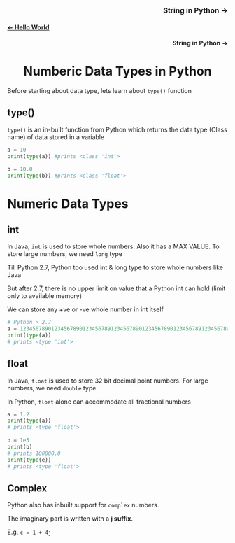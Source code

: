 <h3 align="right"> String in Python -> </a></h3>

<h4 align="left"> <a href="https://github.com/iamvickyav/python-for-java-developers/blob/main/1.hello_world_in_python.md"><- Hello World</a></h4>
<h4 align="right"> String in Python -> </h4>
<h1 align="center"> Numberic Data Types in Python </h1>
   
Before starting about data type, lets learn about `type()` function
 
 ## type()
 
`type()` is an in-built function from Python which returns the data type (Class name) of data stored in a variable
  
```python
a = 10
print(type(a)) #prints <class 'int'>
  
b = 10.0
print(type(b)) #prints <class 'float'>
```

# Numeric Data Types

## int
  
In Java, `int` is used to store whole numbers. Also it has a MAX VALUE. To store large numbers, we need `long` type

Till Python 2.7, Python too used int & long type to store whole numbers like Java
  
But after 2.7, there is no upper limit on value that a Python int can hold (limit only to available memory)
  
We can store any +ve or -ve whole number in int itself 
  
```python
# Python > 2.7
a = 123456789012345678901234567891234567890123456789012345678912345678901234567890123456789
print(type(a))
# prints <type 'int'>
```
   
## float
   
In Java, `float` is used to store 32 bit decimal point numbers. For large numbers, we need `double` type

In Python, `float` alone can accommodate all fractional numbers 
   
```python
a = 1.2
print(type(a))
# prints <type 'float'>
   
b = 1e5
print(b)
# prints 100000.0
print(type(e))
# prints <type 'float'>
```

## Complex
   
Python also has inbuilt support for `complex` numbers. 
 
The imaginary part is written with a **j suffix**. 
  
E.g. `c = 1 + 4j`
